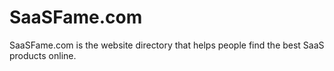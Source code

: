 # SaaSFame.com
SaaSFame.com is the website directory that helps people find the best SaaS products online.
